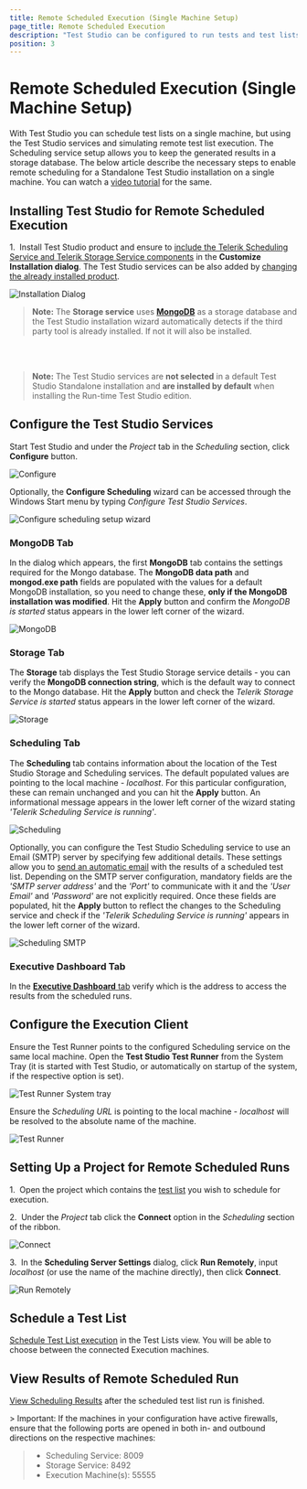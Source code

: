 ```yaml
---
title: Remote Scheduled Execution (Single Machine Setup)
page_title: Remote Scheduled Execution
description: "Test Studio can be configured to run tests and test lists on remote execution machines. Scheduling setup. Telerik Scheduling Storage service"
position: 3
---
```

# Remote Scheduled Execution (Single Machine Setup)

With Test Studio you can schedule test lists on a single machine, but using the Test Studio services and simulating remote test list execution. The Scheduling service setup allows you to keep the generated results in a storage database. The below article describe the necessary steps to enable remote scheduling for a Standalone Test Studio installation on a single machine. You can watch a <a href="http://www.telerik.com/automated-testing-tools/support/videos/best-practices/how-to-setup-test-studio-remote-execution.aspx" target="_blank">video tutorial</a> for the same.

## Installing Test Studio for Remote Scheduled Execution

1.&nbsp; Install Test Studio product and ensure to <a href="/getting-started/installation/install-procedure" target="_blank">include the Telerik Scheduling Service and Telerik Storage Service components</a> in the **Customize Installation dialog**. The Test Studio services can be also added by <a href="/general-information/installation/add-services" target="_blank">changing the already installed product</a>.

![Installation Dialog][1]

> **Note:** The **Storage service** uses <a href="https://www.mongodb.com/" target="_blank">**MongoDB**</a> as a storage database and the Test Studio installation wizard automatically detects if the third party tool is already installed. If not it will also be installed. </br>
</br>
</br>

> **Note:** The Test Studio services are **not selected** in a default Test Studio Standalone installation and **are installed by default** when installing the Run-time Test Studio edition.

## Configure the Test Studio Services

Start Test Studio and under the *Project* tab in the *Scheduling* section, click **Configure** button.

![Configure][2]

Optionally, the **Configure Scheduling** wizard can be accessed through the Windows Start menu by typing *Configure Test Studio Services*.

![Configure scheduling setup wizard][2a]

### MongoDB Tab

In the dialog which appears, the first **MongoDB** tab contains the settings required for the Mongo database. The **MongoDB data path** and **mongod.exe path** fields are populated with the values for a default MongoDB installation, so you need to change these, **only if the MongoDB installation was modified**. Hit the **Apply** button and confirm the *MongoDB is started* status appears in the lower left corner of the wizard.

![MongoDB][11]

### Storage Tab

The **Storage** tab displays the Test Studio Storage service details - you can verify the **MongoDB connection string**, which is the default way to connect to the Mongo database. Hit the **Apply** button and check the *Telerik Storage Service is started* status appears in the lower left corner of the wizard.

![Storage][12]

### Scheduling Tab

The **Scheduling** tab contains information about the location of the Test Studio Storage and Scheduling services. The default populated values are pointing to the local machine - *localhost*. For this particular configuration, these can remain unchanged and you can hit the **Apply** button. An informational message appears in the lower left corner of the wizard stating *'Telerik Scheduling Service is running'*.

![Scheduling][13]

Optionally, you can configure the Test Studio Scheduling service to use an Email (SMTP) server by specifying few additional details. These settings allow you to <a href="/features/scheduling-test-runs/schedule-execution#step-3" target="_blank">send an automatic email</a> with the results of a scheduled test list. Depending on the SMTP server configuration, mandatory fields are the *'SMTP server address'* and the *'Port'* to communicate with it and the *'User Email'* and *'Password'* are not explicitly required. Once these fields are populated, hit the **Apply** button to reflect the changes to the Scheduling service and check if the *'Telerik Scheduling Service is running'* appears in the lower left corner of the wizard.

![Scheduling SMTP][13a]

### Executive Dashboard Tab

In the <a href="/general-information/test-results/executive-dashboard" target="_blank">**Executive Dashboard** tab</a> verify which is the address to access the results from the scheduled runs.

## Configure the Execution Client

Ensure the Test Runner points to the configured Scheduling service on the same local machine. Open the **Test Studio Test Runner** from the System Tray (it is started with Test Studio, or automatically on startup of the system, if the respective option is set).

![Test Runner System tray][3a]

Ensure the *Scheduling URL* is pointing to the local machine - *localhost* will be resolved to the absolute name of the machine.

![Test Runner][3]

## Setting Up a Project for Remote Scheduled Runs

1.&nbsp; Open the project which contains the <a href="/getting-started/test-execution/test-lists-standalone" target="_blank">test list</a> you wish to schedule for execution.

2.&nbsp; Under the *Project* tab click the **Connect** option in the *Scheduling* section of the ribbon.

![Connect][4]

3.&nbsp; In the **Scheduling Server Settings** dialog, click **Run Remotely**, input *localhost* (or use the name of the machine directly), then click **Connect**.

![Run Remotely][5]

## Schedule a Test List

<a href="/features/scheduling-test-runs/schedule-execution" target="_blank">Schedule Test List execution</a> in the Test Lists view. You will be able to choose between the connected Execution machines.

## View Results of Remote Scheduled Run

<a href="/features/scheduling-test-runs/scheduling-results" target="_blank">View Scheduling Results</a> after the scheduled test list run is finished.

<p id=ports></p>
> Important: If the machines in your configuration have active firewalls, ensure that the following ports are opened in both in- and outbound directions on the respective machines:

> - Scheduling Service: 8009
> - Storage Service: 8492
> - Execution Machine(s): 55555

[1]: /img/features/scheduling-test-runs/remote-run-all-in-one/fig1.png
[2]: /img/features/scheduling-test-runs/remote-run-all-in-one/fig2.png
[2a]: /img/features/scheduling-test-runs/remote-run-all-in-one/fig2a.png
[6]: /img/features/scheduling-test-runs/remote-run-all-in-one/fig6.png
[3]: /img/features/scheduling-test-runs/remote-run-all-in-one/fig3.png
[4]: /img/features/scheduling-test-runs/remote-run-all-in-one/fig4.png
[5]: /img/features/scheduling-test-runs/remote-run-all-in-one/fig5.png

[3a]: /img/features/scheduling-test-runs/local-run-all-in-one/fig1.png

[11]: /img/features/scheduling-test-runs/create-scheduling-server/fig2new.png
[12]: /img/features/scheduling-test-runs/create-scheduling-server/fig3new.png
[13]: /img/features/scheduling-test-runs/create-scheduling-server/fig5new.png
[13a]: /img/features/scheduling-test-runs/create-scheduling-server/fig5a.png